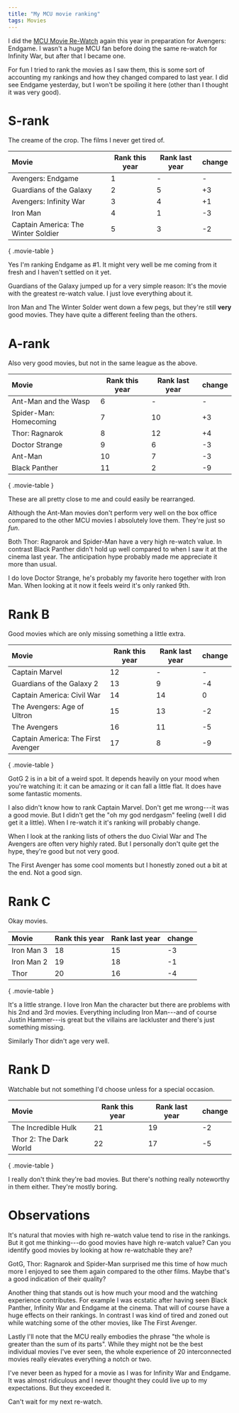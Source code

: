 ```yaml
---
title: "My MCU movie ranking"
tags: Movies
---
```


I did the [MCU Movie Re-Watch][rewatch] again this year in preparation for Avengers: Endgame. I wasn't a huge MCU fan before doing the same re-watch for Infinity War, but after that I became one.

For fun I tried to rank the movies as I saw them, this is some sort of accounting my rankings and how they changed compared to last year. I did see Endgame yesterday, but I won't be spoiling it here (other than I thought it was very good).

[rewatch]: https://www.reddit.com/r/marvelstudios/comments/a1jmuo/mcu_movie_rewatch_begins_tomorrow/

# S-rank

The creame of the crop. The films I never get tired of.

Movie | Rank this year | Rank last year | change
:----- | -------------- | -------------- | ------
Avengers: Endgame                   | 1 | - | -
Guardians of the Galaxy             | 2 | 5 | +3
Avengers: Infinity War              | 3 | 4 | +1
Iron Man                            | 4 | 1 | -3
Captain America: The Winter Soldier | 5 | 3 | -2
{ .movie-table }

Yes I'm ranking Endgame as #1. It might very well be me coming from it fresh and I haven't settled on it yet.

Guardians of the Galaxy jumped up for a very simple reason: It's the movie with the greatest re-watch value. I just love everything about it.

Iron Man and The Winter Solder went down a few pegs, but they're still **very** good movies. They have quite a different feeling than the others.

# A-rank

Also very good movies, but not in the same league as the above.

Movie | Rank this year | Rank last year | change
:----- | -------------- | -------------- | ------
Ant-Man and the Wasp   | 6  | -  | -
Spider-Man: Homecoming | 7  | 10 | +3
Thor: Ragnarok         | 8  | 12 | +4
Doctor Strange         | 9  | 6  | -3
Ant-Man                | 10 | 7  | -3
Black Panther          | 11 | 2  | -9
{ .movie-table }

These are all pretty close to me and could easily be rearranged.

Although the Ant-Man movies don't perform very well on the box office compared to the other MCU movies I absolutely love them. They're just so *fun*.

Both Thor: Ragnarok and Spider-Man have a very high re-watch value. In contrast Black Panther didn't hold up well compared to when I saw it at the cinema last year. The anticipation hype probably made me appreciate it more than usual.

I do love Doctor Strange, he's probably my favorite hero together with Iron Man. When looking at it now it feels weird it's only ranked 9th.

# Rank B

Good movies which are only missing something a little extra.

Movie | Rank this year | Rank last year | change
:----- | -------------- | -------------- | ------
Captain Marvel                      | 12 | -  | -
Guardians of the Galaxy 2           | 13 | 9  | -4
Captain America: Civil War          | 14 | 14 | 0
The Avengers: Age of Ultron         | 15 | 13 | -2
The Avengers                        | 16 | 11 | -5
Captain America: The First Avenger  | 17 | 8  | -9
{ .movie-table }

GotG 2 is in a bit of a weird spot. It depends heavily on your mood when you're watching it: it can be amazing or it can fall a little flat. It does have some fantastic moments.

I also didn't know how to rank Captain Marvel. Don't get me wrong---it was a good movie. But I didn't get the "oh my god nerdgasm" feeling (well I did get it a little). When I re-watch it it's ranking will probably change.

When I look at the ranking lists of others the duo Civial War and The Avengers are often very highly rated. But I personally don't quite get the hype, they're good but not very good.

The First Avenger has some cool moments but I honestly zoned out a bit at the end. Not a good sign.

# Rank C

Okay movies.

Movie | Rank this year | Rank last year | change
:----- | -------------- | -------------- | ------
Iron Man 3  | 18 | 15 | -3
Iron Man 2  | 19 | 18 | -1
Thor        | 20 | 16 | -4
{ .movie-table }

It's a little strange. I love Iron Man the character but there are problems with his 2nd and 3rd movies. Everything including Iron Man---and of course Justin Hammer---is great but the villains are lackluster and there's just something missing.

Similarly Thor didn't age very well.

# Rank D

Watchable but not something I'd choose unless for a special occasion.

Movie | Rank this year | Rank last year | change
:----- | -------------- | -------------- | ------
The Incredible Hulk     | 21 | 19 | -2
Thor 2: The Dark World  | 22 | 17 | -5
{ .movie-table }

I really don't think they're bad movies. But there's nothing really noteworthy in them either. They're mostly boring.

# Observations

It's natural that movies with high re-watch value tend to rise in the rankings. But it got me thinking---do good movies have high re-watch value? Can you identify good movies by looking at how re-watchable they are?

GotG, Thor: Ragnarok and Spider-Man surprised me this time of how much more I enjoyed to see them again compared to the other films. Maybe that's a good indication of their quality?

Another thing that stands out is how much your mood and the watching experience contributes. For example I was ecstatic after having seen Black Panther, Infinity War and Endgame at the cinema. That will of course have a huge effects on their rankings. In contrast I was kind of tired and zoned out while watching some of the other movies, like The First Avenger.

Lastly I'll note that the MCU really embodies the phrase "the whole is greater than the sum of its parts". While they might not be the best individual movies I've ever seen, the whole experience of 20 interconnected movies really elevates everything a notch or two.

I've never been as hyped for a movie as I was for Infinity War and Endgame. It was almost ridiculous and I never thought they could live up to my expectations. But they exceeded it.

Can't wait for my next re-watch.
